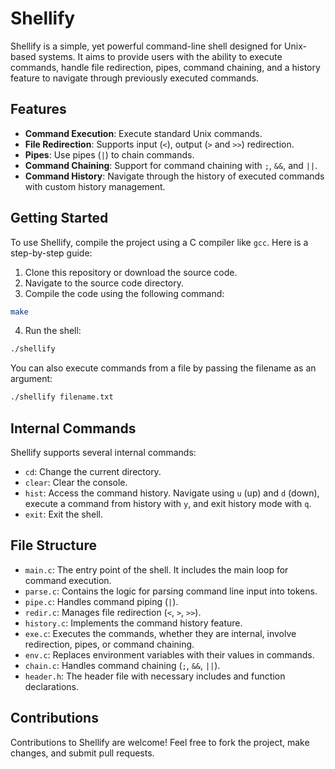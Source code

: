 # Shellify

Shellify is a simple, yet powerful command-line shell designed for Unix-based systems. It aims to provide users with the ability to execute commands, handle file redirection, pipes, command chaining, and a history feature to navigate through previously executed commands.

## Features

- **Command Execution**: Execute standard Unix commands.
- **File Redirection**: Supports input (`<`), output (`>` and `>>`) redirection.
- **Pipes**: Use pipes (`|`) to chain commands.
- **Command Chaining**: Support for command chaining with `;`, `&&`, and `||`.
- **Command History**: Navigate through the history of executed commands with custom history management.

## Getting Started

To use Shellify, compile the project using a C compiler like `gcc`. Here is a step-by-step guide:

1. Clone this repository or download the source code.
2. Navigate to the source code directory.
3. Compile the code using the following command:

```bash
make
```

4. Run the shell:

```bash
./shellify
```

You can also execute commands from a file by passing the filename as an argument:

```bash
./shellify filename.txt
```

## Internal Commands

Shellify supports several internal commands:

- `cd`: Change the current directory.
- `clear`: Clear the console.
- `hist`: Access the command history. Navigate using `u` (up) and `d` (down), execute a command from history with `y`, and exit history mode with `q`.
- `exit`: Exit the shell.

## File Structure

- `main.c`: The entry point of the shell. It includes the main loop for command execution.
- `parse.c`: Contains the logic for parsing command line input into tokens.
- `pipe.c`: Handles command piping (`|`).
- `redir.c`: Manages file redirection (`<`, `>`, `>>`).
- `history.c`: Implements the command history feature.
- `exe.c`: Executes the commands, whether they are internal, involve redirection, pipes, or command chaining.
- `env.c`: Replaces environment variables with their values in commands.
- `chain.c`: Handles command chaining (`;`, `&&`, `||`).
- `header.h`: The header file with necessary includes and function declarations.

## Contributions

Contributions to Shellify are welcome! Feel free to fork the project, make changes, and submit pull requests.

